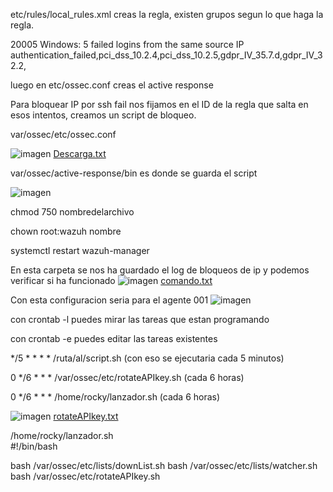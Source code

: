 etc/rules/local_rules.xml creas la regla, existen grupos segun lo que haga la regla.

<rule id="100100" level="10" frequency="5">
  <if_matched_sid>20005</if_matched_sid>
  <same_source_ip />
  <description>Windows: 5 failed logins from the same source IP</description>
  <group>authentication_failed,pci_dss_10.2.4,pci_dss_10.2.5,gdpr_IV_35.7.d,gdpr_IV_32.2,</group>
</rule> 


luego en etc/ossec.conf creas el active response 


Para bloquear IP por ssh fail nos fijamos en el ID de la regla que salta en esos intentos, creamos un script de bloqueo.




 var/ossec/etc/ossec.conf


![imagen](https://github.com/dojetin/Cheatsheet/assets/102966393/044dfe54-17e9-4108-ab96-0e709dc66eb9)
[Descarga.txt](https://github.com/dojetin/Cheatsheet/files/11591410/script.1.txt)


 var/ossec/active-response/bin es donde se guarda el script

![imagen](https://github.com/dojetin/Cheatsheet/assets/102966393/e0ddcdb9-bfc6-41a0-a698-be5af8e3ae25)


chmod 750 nombredelarchivo 

chown root:wazuh nombre

systemctl restart wazuh-manager

En esta carpeta se nos ha guardado el log de bloqueos de ip y podemos verificar si ha funcionado
![imagen](https://github.com/dojetin/Cheatsheet/assets/102966393/44e21a32-2de9-4b61-838c-b9380963a03c)
[comando.txt](https://github.com/dojetin/Cheatsheet/files/11634443/comando.txt)



Con esta configuracion seria para el agente 001
![imagen](https://github.com/dojetin/Cheatsheet/assets/102966393/1c147e94-7bf7-4c8d-8202-da76a2a73a43)


con crontab -l puedes mirar las tareas que estan programando

con crontab -e puedes editar las tareas existentes

*/5 * * * * /ruta/al/script.sh    (con eso se ejecutaria cada 5 minutos)

0 */6 * * * /var/ossec/etc/rotateAPIkey.sh   (cada 6 horas)

0 */6 * * * /home/rocky/lanzador.sh   (cada 6 horas)

![imagen](https://github.com/dojetin/Cheatsheet/assets/102966393/55f54a74-109a-42f7-8b30-bd8a2285fd33)
[rotateAPIkey.txt](https://github.com/dojetin/Cheatsheet/files/11634405/rotateAPIkey.txt)


/home/rocky/lanzador.sh                                                                                                 
#!/bin/bash

bash /var/ossec/etc/lists/downList.sh
bash /var/ossec/etc/lists/watcher.sh
bash /var/ossec/etc/rotateAPIkey.sh

